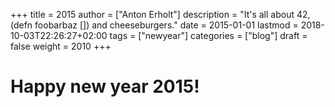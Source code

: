 +++
title = 2015
author = ["Anton Erholt"]
description = "It's all about 42, (defn foobarbaz []) and cheeseburgers."
date = 2015-01-01
lastmod = 2018-10-03T22:26:27+02:00
tags = ["newyear"]
categories = ["blog"]
draft = false
weight = 2010
+++

<h1>Happy new year 2015!</h1>
